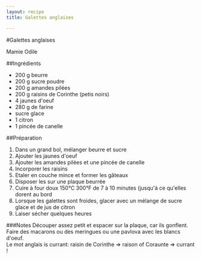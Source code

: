 ```yaml
---
layout: recipe
title: Galettes anglaises

---
```

#Galettes anglaises

Mamie Odile

##Ingrédients
* 200 g beurre
* 200 g sucre poudre
* 200 g amandes pilées
* 200 g raisins de Corinthe (petis noirs)
* 4 jaunes d'oeuf
* 280 g de farine
* sucre glace
* 1 citron
* 1 pincée de canelle

##Préparation
1. Dans un grand bol, mélanger beurre et sucre
2. Ajouter les jaunes d'oeuf
3. Ajouter les amandes pilées et une pincée de canelle
4. Incorporer les raisins
4. Etaler en couche mince et former les gâteaux
5. Disposer les sur une plaque beurrée
5. Cuire à four doux 150°C 300°F de 7 à 10 minutes (jusqu'à ce qu'elles dorent au bord
6. Lorsque les galettes sont froides, glacer avec un mélange de sucre glace et de jus de citron
7. Laiser sécher quelques heures

###Notes
Découper assez petit et espacer sur la plaque, car ils gonflent.   
Faire des macarons ou des meringues ou une pavlova avec les blancs d'oeuf.   
Le mot anglais is currant: raisin de Corinthe => raison of Coraunte => currant !